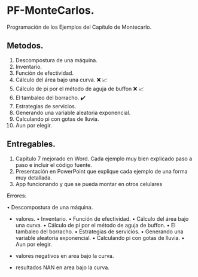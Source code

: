  # PF-MonteCarlos.
 
 Programación de los Ejemplos del Capítulo de Montecarlo.
 
 ## Metodos.
 
1.	Descompostura de una máquina. 
2.	Inventario.
3.	Función de efectividad.
4.	Cálculo del área bajo una curva. :x: :chart_with_upwards_trend:
5.	Cálculo de pi por el método de aguja de buffon :x: :chart_with_upwards_trend:
6. El tambaleo del borracho. :heavy_check_mark:
7.	Estrategias de servicios.
8.	Generando una variable aleatoria exponencial. 
9.	Calculando pi con gotas de lluvia.
10. Aun por elegir.

## Entregables.

1.	Capítulo 7 mejorado en Word. Cada ejemplo muy bien explicado paso a paso e incluir el código fuente.
2.	Presentación en PowerPoint que explique cada ejemplo de una forma muy detallada.
3.	App funcionando y que se pueda montar en otros celulares

<s> Errores. </s>

•	Descompostura de una máquina. 
 - valores.
•	Inventario.
•	Función de efectividad.
•	Cálculo del área bajo una curva. 
•	Cálculo de pi por el método de aguja de buffon.
•	El tambaleo del borracho. 
•	Estrategias de servicios.
•	Generando una variable aleatoria exponencial. 
•	Calculando pi con gotas de lluvia.
•	Aun por elegir.

- valores negativos en area bajo la curva.
- resultados NAN en area bajo la curva.
